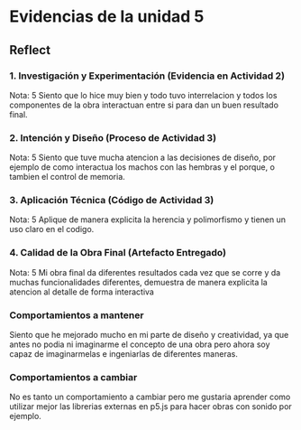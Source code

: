 # Evidencias de la unidad 5

## Reflect

### 1. Investigación y Experimentación (Evidencia en Actividad 2)
Nota: 5
Siento que lo hice muy bien y todo tuvo interrelacion y todos los componentes de la obra interactuan entre si para dan un buen resultado final.

### 2. Intención y Diseño (Proceso de Actividad 3)
Nota: 5
Siento que tuve mucha atencion a las decisiones de diseño, por ejemplo de como interactua los machos con las hembras y el porque, o tambien el control de memoria.

### 3. Aplicación Técnica (Código de Actividad 3)
Nota: 5
Aplique de manera explicita la herencia y polimorfismo y tienen un uso claro en el codigo.

### 4. Calidad de la Obra Final (Artefacto Entregado)
Nota: 5
Mi obra final da diferentes resultados cada vez que se corre y da muchas funcionalidades diferentes, demuestra de manera explicita la atencion al detalle de forma interactiva

### Comportamientos a mantener
Siento que he mejorado mucho en mi parte de diseño y creatividad, ya que antes no podia ni imaginarme el concepto de una obra pero ahora soy capaz de imaginarmelas e ingeniarlas de diferentes maneras.

### Comportamientos a cambiar
No es tanto un comportamiento a cambiar pero me gustaria aprender como utilizar mejor las librerias externas en p5.js para hacer obras con sonido  por ejemplo.
